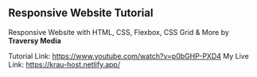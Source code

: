 <h2>
	Responsive Website Tutorial
</h2>
<p>
  Responsive Website with HTML, CSS, Flexbox, CSS Grid &amp; More by <strong>Traversy Media</strong>

  Tutorial Link: <https://www.youtube.com/watch?v=p0bGHP-PXD4>
  My Live Link: <https://krau-host.netlify.app/>
</p>
